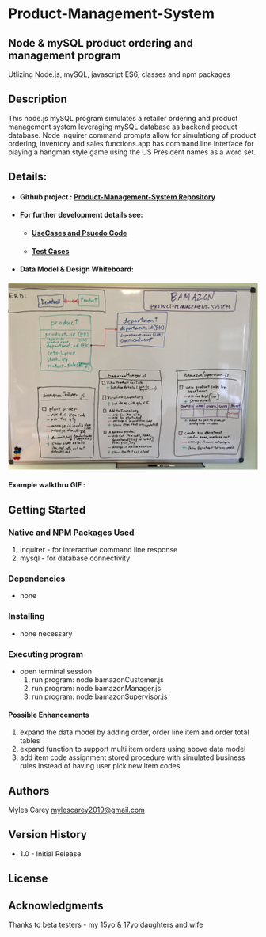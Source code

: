 # Product-Management-System

## Node  & mySQL product ordering and management program


Utlizing Node.js, mySQL, javascript ES6, classes and npm packages

## Description

This node.js mySQL program simulates a retailer ordering and product management system leveraging mySQL database as backend product database.  Node inquirer command prompts allow for simulationg of product ordering, inventory and sales functions.app has command line interface for playing a hangman style game using the US President names as a word set.

## Details:

- #### Github project :    <a href="https://github.com/mylescarey2019/Product-Management-System">Product-Management-System Repository</a>

- #### For further development details see: 

  - ####  [UseCases and Psuedo Code](UseCases-PsuedoCode.md)

  - ####  [Test Cases](TestCases.md)

- #### Data Model & Design Whiteboard:

![bamazon-design-sml](./assets/images/bamazon-design-sml.jpg)

#### Example walkthru GIF :



## Getting Started

### Native and NPM Packages Used
1.  inquirer  - for interactive command line response 
2.  mysql - for database connectivity


### Dependencies

* none 

### Installing

* none necessary 

### Executing program

* open terminal session
  1. run program:   node bamazonCustomer.js
  2. run program:   node bamazonManager.js
  3. run program:   node bamazonSupervisor.js
  

#### Possible Enhancements

1. expand the data model by adding  order, order line item and order total tables
2. expand function to support multi item orders using above data model
3. add item code assignment stored procedure with simulated business rules instead of having user pick new item codes



## Authors

Myles Carey 
mylescarey2019@gmail.com 

## Version History

* 1.0 - Initial Release

## License


## Acknowledgments

Thanks to beta testers - my 15yo & 17yo daughters and wife 

